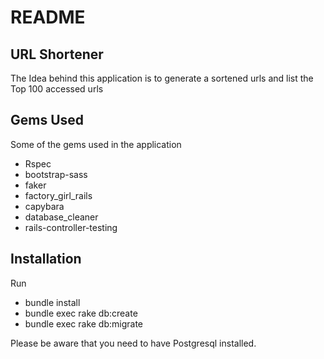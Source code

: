 # README

## URL Shortener

The Idea behind this application is to generate a sortened urls and list the Top 100  accessed urls


## Gems Used

Some of the gems used in the application

 * Rspec
 * bootstrap-sass
 * faker
 * factory_girl_rails
 * capybara
 * database_cleaner
 * rails-controller-testing

## Installation

Run 

 * bundle install
 * bundle exec rake db:create
 * bundle exec rake db:migrate

Please be aware that you need to have Postgresql installed.
